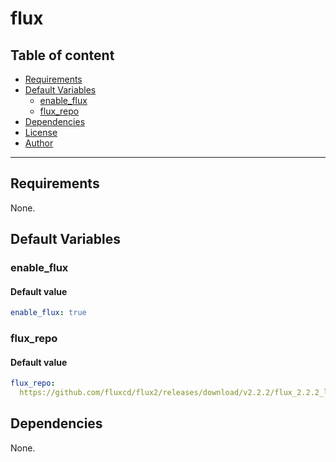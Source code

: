 # flux

## Table of content

- [Requirements](#requirements)
- [Default Variables](#default-variables)
  - [enable_flux](#enable_flux)
  - [flux_repo](#flux_repo)
- [Dependencies](#dependencies)
- [License](#license)
- [Author](#author)

---

## Requirements

None.

## Default Variables

### enable_flux

#### Default value

```YAML
enable_flux: true
```

### flux_repo

#### Default value

```YAML
flux_repo:
  https://github.com/fluxcd/flux2/releases/download/v2.2.2/flux_2.2.2_linux_amd64.tar.gz
```



## Dependencies

None.
